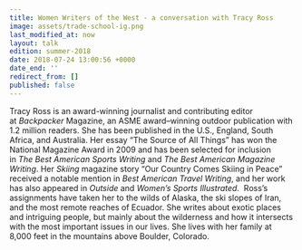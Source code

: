 ```yaml
---
title: Women Writers of the West - a conversation with Tracy Ross
image: assets/trade-school-ig.png
last_modified_at: now
layout: talk
edition: summer-2018
date: 2018-07-24 13:00:56 +0000
date_end: ''
redirect_from: []
published: false
---
```

Tracy Ross is an award-winning journalist and contributing editor at _Backpacker_ Magazine, an ASME award–winning outdoor publication with 1.2 million readers. She has been published in the U.S., England, South Africa, and Australia. Her essay “The Source of All Things” has won the National Magazine Award in 2009 and has been selected for inclusion in _The_ _Best American Sports Writing_ and _The_ _Best American Magazine Writing_. Her _Skiing_ magazine story “Our Country Comes Skiing in Peace” received a notable mention in _Best American Travel Writing_, and her work has also appeared in _Outside_ and _Women’s Sports Illustrated._  Ross’s assignments have taken her to the wilds of Alaska, the ski slopes of Iran, and the most remote reaches of Ecuador. She writes about exotic places and intriguing people, but mainly about the wilderness and how it intersects with the most important issues in our lives. She lives with her family at 8,000 feet in the mountains above Boulder, Colorado. 